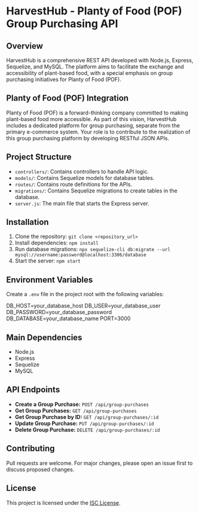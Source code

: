 # HarvestHub - Planty of Food (POF) Group Purchasing API

## Overview
HarvestHub is a comprehensive REST API developed with Node.js, Express, Sequelize, and MySQL. The platform aims to facilitate the exchange and accessibility of plant-based food, with a special emphasis on group purchasing initiatives for Planty of Food (POF).

## Planty of Food (POF) Integration
Planty of Food (POF) is a forward-thinking company committed to making plant-based food more accessible. As part of this vision, HarvestHub includes a dedicated platform for group purchasing, separate from the primary e-commerce system. Your role is to contribute to the realization of this group purchasing platform by developing RESTful JSON APIs.

## Project Structure
- `controllers/`: Contains controllers to handle API logic.
- `models/`: Contains Sequelize models for database tables.
- `routes/`: Contains route definitions for the APIs.
- `migrations/`: Contains Sequelize migrations to create tables in the database.
- `server.js`: The main file that starts the Express server.

## Installation
1. Clone the repository: `git clone <repository_url>`
2. Install dependencies: `npm install`
3. Run database migrations: `npx sequelize-cli db:migrate --url mysql://username:password@localhost:3306/database`
4. Start the server: `npm start`

## Environment Variables
Create a `.env` file in the project root with the following variables:

DB_HOST=your_database_host
DB_USER=your_database_user
DB_PASSWORD=your_database_password
DB_DATABASE=your_database_name
PORT=3000


## Main Dependencies
- Node.js
- Express
- Sequelize
- MySQL


## API Endpoints
- **Create a Group Purchase:** `POST /api/group-purchases`
- **Get Group Purchases:** `GET /api/group-purchases`
- **Get Group Purchase by ID:** `GET /api/group-purchases/:id`
- **Update Group Purchase:** `PUT /api/group-purchases/:id`
- **Delete Group Purchase:** `DELETE /api/group-purchases/:id`

## Contributing
Pull requests are welcome. For major changes, please open an issue first to discuss proposed changes.

## License
This project is licensed under the [ISC License](LICENSE).
